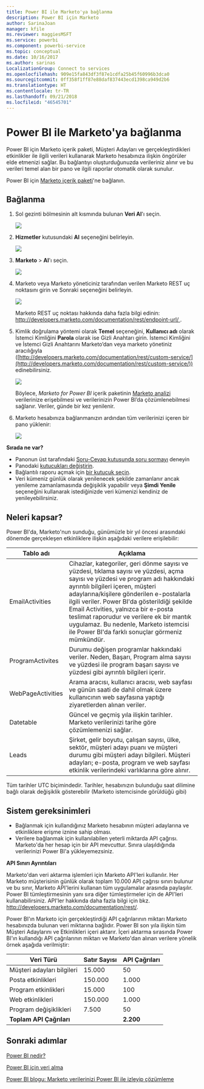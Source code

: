 ```yaml
---
title: Power BI ile Marketo'ya bağlanma
description: Power BI için Marketo
author: SarinaJoan
manager: kfile
ms.reviewer: maggiesMSFT
ms.service: powerbi
ms.component: powerbi-service
ms.topic: conceptual
ms.date: 10/16/2017
ms.author: sarinas
LocalizationGroup: Connect to services
ms.openlocfilehash: 909e15fa843df3f87e1cdfa25b45f60996b3dca0
ms.sourcegitcommit: 0ff358f1ff87e88daf837443ecd1398ca949d2b6
ms.translationtype: HT
ms.contentlocale: tr-TR
ms.lasthandoff: 09/21/2018
ms.locfileid: "46545701"
---
```

# <a name="connect-to-marketo-with-power-bi"></a>Power BI ile Marketo'ya bağlanma
Power BI için Marketo içerik paketi, Müşteri Adayları ve gerçekleştirdikleri etkinlikler ile ilgili verileri kullanarak Marketo hesabınıza ilişkin öngörüler elde etmenizi sağlar. Bu bağlantıyı oluşturduğunuzda verileriniz alınır ve bu verileri temel alan bir pano ve ilgili raporlar otomatik olarak sunulur.

Power BI için [Marketo içerik paketi](https://app.powerbi.com/getdata/services/marketo)'ne bağlanın.

## <a name="how-to-connect"></a>Bağlanma
1. Sol gezinti bölmesinin alt kısmında bulunan **Veri Al**'ı seçin.
   
   ![](media/service-connect-to-marketo/pbi_getdata.png)
2. **Hizmetler** kutusundaki **Al** seçeneğini belirleyin.
   
   ![](media/service-connect-to-marketo/pbi_getservices.png) 
3. **Marketo** \> **Al**'ı seçin.
   
   ![](media/service-connect-to-marketo/marketo.png)
4. Marketo veya Marketo yöneticiniz tarafından verilen Marketo REST uç noktasını girin ve Sonraki seçeneğini belirleyin.
   
   ![](media/service-connect-to-marketo/pbi_marketoconnect.png)
   
   Marketo REST uç noktası hakkında daha fazla bilgi edinin: [http://developers.marketo.com/documentation/rest/endpoint-url/ ](http://developers.marketo.com/documentation/rest/endpoint-url/).
5. Kimlik doğrulama yöntemi olarak **Temel** seçeneğini, **Kullanıcı adı** olarak İstemci Kimliğini **Parola** olarak ise Gizli Anahtarı girin. İstemci Kimliğini ve İstemci Gizli Anahtarını Marketo’dan veya marketo yönetiniz aracılığıyla ([http://developers.marketo.com/documentation/rest/custom-service/](http://developers.marketo.com/documentation/rest/custom-service/)) edinebilirsiniz. 
   
   ![](media/service-connect-to-marketo/pbi_marketosignin.png)
   
   Böylece, *Marketo for Power BI* içerik paketinin [Marketo analizi](https://powerbi.microsoft.com/integrations/marketo) verilerinize erişebilmesi ve verilerinizin Power BI’da çözümlenebilmesi sağlanır. Veriler, günde bir kez yenilenir.
6. Marketo hesabınıza bağlanmanızın ardından tüm verilerinizi içeren bir pano yüklenir:
   
   ![](media/service-connect-to-marketo/pbi_marketodash.png)

**Sırada ne var?**

* Panonun üst tarafındaki [Soru-Cevap kutusunda soru sormayı](consumer/end-user-q-and-a.md) deneyin
* Panodaki [kutucukları değiştirin](service-dashboard-edit-tile.md).
* Bağlantılı raporu açmak için [bir kutucuk seçin](consumer/end-user-tiles.md).
* Veri kümeniz günlük olarak yenilenecek şekilde zamanlanır ancak yenileme zamanlamasında değişiklik yapabilir veya **Şimdi Yenile** seçeneğini kullanarak istediğinizde veri kümenizi kendiniz de yenileyebilirsiniz.

## <a name="whats-included"></a>Neleri kapsar?
Power BI'da, Marketo'nun sunduğu, günümüzle bir yıl öncesi arasındaki dönemde gerçekleşen etkinliklere ilişkin aşağıdaki verilere erişilebilir:

| Tablo adı | Açıklama |
| --- | --- |
| EmailActivities |Cihazlar, kategoriler, geri dönme sayısı ve yüzdesi, tıklama sayısı ve yüzdesi, açma sayısı ve yüzdesi ve program adı hakkındaki ayrıntılı bilgileri içeren, müşteri adaylarına/kişilere gönderilen e-postalarla ilgili veriler. Power BI'da gösterildiği şekilde Email Activities, yalnızca bir e-posta teslimat raporudur ve verilere ek bir mantık uygulamaz. Bu nedenle, Marketo istemcisi ile Power BI'da farklı sonuçlar görmeniz mümkündür. |
| ProgramActivites |Durumu değişen programlar hakkındaki veriler. Neden, Başarı, Program alma sayısı ve yüzdesi ile program başarı sayısı ve yüzdesi gibi ayrıntılı bilgileri içerir. |
| WebPageActivities |Arama aracısı, kullanıcı aracısı, web sayfası ve günün saati de dahil olmak üzere kullanıcının web sayfasına yaptığı ziyaretlerden alınan veriler. |
| Datetable |Güncel ve geçmiş yıla ilişkin tarihler.  Marketo verilerinizi tarihe göre çözümlemenizi sağlar. |
| Leads |Şirket, gelir boyutu, çalışan sayısı, ülke, sektör, müşteri adayı puanı ve müşteri durumu gibi müşteri adayı bilgileri. Müşteri adayları; e-posta, program ve web sayfası etkinlik verilerindeki varlıklarına göre alınır. |

Tüm tarihler UTC biçimindedir. Tarihler, hesabınızın bulunduğu saat dilimine bağlı olarak değişiklik gösterebilir (Marketo istemcisinde görüldüğü gibi)

## <a name="system-requirements"></a>Sistem gereksinimleri
* Bağlanmak için kullandığınız Marketo hesabının müşteri adaylarına ve etkinliklere erişme iznine sahip olması.
* Verilere bağlanmak için kullanılabilen yeterli miktarda API çağrısı.  Marketo'da her hesap için bir API mevcuttur.  Sınıra ulaşıldığında verilerinizi Power BI'a yükleyemezsiniz. 

**API Sınırı Ayrıntıları**

Marketo'dan veri aktarma işlemleri için Marketo API'leri kullanılır. Her Marketo müşterisinin günlük olarak toplam 10.000 API çağrısı sınırı bulunur ve bu sınır, Marketo API'lerini kullanan tüm uygulamalar arasında paylaşılır. Power BI tümleştirmesinin yanı sıra diğer tümleştirmeler için de API'leri kullanabilirsiniz. API'ler hakkında daha fazla bilgi için bkz. <http://developers.marketo.com/documentation/rest/>.

Power BI'ın Marketo için gerçekleştirdiği API çağrılarının miktarı Marketo hesabınızda bulunan veri miktarına bağlıdır. Power BI son yıla ilişkin tüm Müşteri Adaylarını ve Etkinlikleri içeri aktarır. İçeri aktarma sırasında Power BI'ın kullandığı API çağrılarının miktarı ve Marketo'dan alınan verilere yönelik örnek aşağıda verilmiştir:  

| Veri Türü | Satır Sayısı | API Çağrıları |
| --- | --- | --- |
| Müşteri adayları bilgileri |15.000 |50 |
| Posta etkinlikleri |150.000 |1.000 |
| Program etkinlikleri |15.000 |100 |
| Web etkinlikleri |150.000 |1.000 |
| Program değişiklikleri |7.500 |50 |
| **Toplam API Çağrıları** | |**2.200** |

## <a name="next-steps"></a>Sonraki adımlar
[Power BI nedir?](power-bi-overview.md)

[Power BI için veri alma](service-get-data.md)

[Power BI blogu: Marketo verilerinizi Power BI ile izleyip çözümleme](http://blogs.msdn.com/b/powerbi/archive/2015/03/19/monitor-and-analyze-your-marketo-data-with-power-bi.aspx)

